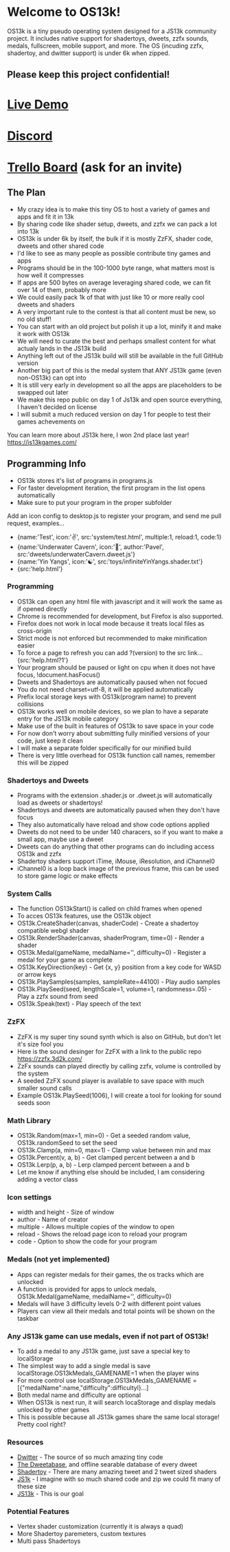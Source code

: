 # Welcome to OS13k!
OS13k is a tiny pseudo operating system designed for a JS13k community project. It includes native support for shadertoys, dweets,  zzfx sounds, medals, fullscreen, mobile support, and more. The OS (incuding zzfx, shadertoy, and dwitter support) is under 6k when zipped.

## Please keep this project confidential!

# [Live Demo](https://killedbyapixel.github.io/OS13k)
# [Discord](https://discord.gg/n8vxUcZ)
# [Trello Board](https://trello.com/b/1PNeOZfM/os13k) (ask for an invite)

## The Plan
- My crazy idea is to make this tiny OS to host a variety of games and apps and fit it in 13k
- By sharing code like shader setup, dweets, and zzfx we can pack a lot into 13k
- OS13k is under 6k by itself, the bulk if it is mostly ZzFX, shader code, dweets and other shared code
- I'd like to see as many people as possible contribute tiny games and apps
- Programs should be in the 100-1000 byte range, what matters most is how well it compresses
- If apps are 500 bytes on average leveraging shared code, we can fit over 14 of them, probably more
- We could easily pack 1k of that with just like 10 or more really cool dweets and shaders
- A very important rule to the contest is that all content must be new, so no old stuff!
- You can start with an old project but polish it up a lot, minify it and make it work with OS13k
- We will need to curate the best and perhaps smallest content for what actualy lands in the JS13k build
- Anything left out of the JS13k build will still be available in the full GitHub version
- Another big part of this is the medal system that ANY JS13k game (even non-OS13k) can opt into
- It is still very early in development so all the apps are placeholders to be swapped out later
- We make this repo public on day 1 of Js13k and open source everything, I haven't decided on license
- I will submit a much reduced version on day 1 for people to test their games achevements on

You can learn more about JS13k here, I won 2nd place last year!
https://js13kgames.com/

## Programming Info
- OS13k stores it's list of programs in programs.js
- For faster development iteration, the first program in the list opens automatically
- Make sure to put your program in the proper subfolder

Add an icon config to desktop.js to register your program, and send me pull request, examples...
- {name:'Test', icon:'✌️', src:'system/test.html', multiple:1, reload:1, code:1}
- {name:'Underwater Cavern', icon:'🌊', author:'Pavel', src:'dweets/underwaterCavern.dweet.js'}
- {name:'Yin Yangs', icon:'☯️', src:'toys/infiniteYinYangs.shader.txt'}
- {src:'help.html'}

### Programming
- OS13k can open any html file with javascript and it will work the same as if opened directly
- Chrome is recommended for development, but Firefox is also supported.
- Firefox does not work in local mode because it treats local files as cross-origin
- Strict mode is not enforced but recommended to make minification easier
- To force a page to refresh you can add ?(version) to the src link... {src:'help.html?1'}
- Your program should be paused or light on cpu when it does not have focus, !document.hasFocus()
- Dweets and Shadertoys are automatically paused when not focued
- You do not need charset=utf-8, it will be applied automatically
- Prefix local storage keys with OS13k(program name) to prevent collisions
- OS13k works well on mobile devices, so we plan to have a separate entry for the JS13k mobile category
- Make use of the built in features of OS13k to save space in your code
- For now don't worry about submitting fully minified versions of your code, just keep it clean
- I will make a separate folder specifically for our minified build
- There is very little overhead for OS13k function call names, remember this will be zipped

### Shadertoys and Dweets
- Programs with the extension .shader.js or .dweet.js will automatically load as dweets or shadertoys!
- Shadertoys and dweets are automatically paused when they don't have focus
- They also automatically have reload and show code options applied
- Dweets do not need to be under 140 characers, so if you want to make a small app, maybe use a dweet
- Dweets can do anything that other programs can do including access OS13k and zzfx
- Shadertoy shaders support iTime, iMouse, iResolution, and iChannel0
- iChannel0 is a loop back image of the previous frame, this can be used to store game logic or make effects

### System Calls
- The function OS13kStart() is called on child frames when opened
- To acces OS13k features, use the OS13k object
- OS13k.CreateShader(canvas, shaderCode) - Create a shadertoy compatible webgl shader
- OS13k.RenderShader(canvas, shaderProgram, time=0) - Render a shader
- OS13k.Medal(gameName, medalName='', difficulty=0) - Register a medal for your game as complete
- OS13k.KeyDirection(key) - Get {x, y} position from a key code for WASD or arrow keys
- OS13k.PlaySamples(samples, sampleRate=44100) - Play audio samples
- OS13k.PlaySeed(seed, lengthScale=1, volume=1, randomness=.05) - Play a zzfx sound from seed
- OS13k.Speak(text) - Play speech of the text

### ZzFX
- ZzFX is my super tiny sound synth which is also on GitHub, but don't let it's size fool you
- Here is the sound desinger for ZzFX with a link to the public repo https://zzfx.3d2k.com/
- ZzFx sounds can played directly by calling zzfx, volume is controlled by the system
- A seeded ZzFX sound player is available to save space with much smaller sound calls
- Example OS13k.PlaySeed(1006), I will create a tool for looking for sound seeds soon

### Math Library
- OS13k.Random(max=1, min=0) - Get a seeded random value, OS13k.randomSeed to set the seed
- OS13k.Clamp(a, min=0, max=1) - Clamp value between min and max
- OS13k.Percent(v, a, b) - Get clamped percent between a and b
- OS13k.Lerp(p, a, b) - Lerp clamped percent between a and b
- Let me know if anything else should be included, I am considering adding a vector class

### Icon settings
- width and height - Size of window
- author - Name of creator
- multiple - Allows multiple copies of the window to open
- reload - Shows the reload page icon to reload your program
- code - Option to show the code for your program
 
 ### Medals (not yet implemented)
 - Apps can register medals for their games, the os tracks which are unlocked
 - A function is provided for apps to unlock medals, OS13k.Medal(gameName, medalName='', difficulty=0)
 - Medals will have 3 difficulty levels 0-2 with different point values
 - Players can view all their medals and total points will be shown on the taskbar
 
 ### Any JS13k game can use medals, even if not part of OS13k!
 - To add a medal to any JS13k game, just save a special key to localStorage
 - The simplest way to add a single medal is save localStorage.OS13kMedals_GAMENAME=1 when the player wins
 - For more control use localStorage.OS13kMedals_GAMENAME = [{"medalName":name,"difficulty":difficultyl}...]
 - Both medal name and difficulty are optional
 - When OS13k is next run, it will search locaStorage and display medals unlocked by other games
 - This is possible because all JS13k games share the same local storage! Pretty cool right?
 
 ### Resources
 - [Dwitter](https://www.dwitter.net/) - The source of so much amazing tiny code
 - [The Dweetabase](http://dweetabase.3d2k.com/), and offline searable database of every dweet
 - [Shadertoy](https://www.shadertoy.com/) - There are many amazing tweet and 2 tweet sized shaders
 - [JS1k](https://js1k.com/) - I imagine with so much shared code and zip we could fit many of these size
 - [JS13k](https://js13kgames.com/) - This is our goal

### Potential Features
- Vertex shader customization (currently it is always a quad)
- More Shadertoy paremeters, custom textures
- Multi pass Shadertoys
